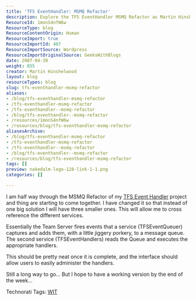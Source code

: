 ```yaml
---
title: 'TFS EventHandler: MSMQ Refactor'
description: Explore the TFS EventHandler MSMQ Refactor as Martin Hinshelwood shares insights on streamlining event handling with a modular approach. Stay tuned for updates!
ResourceId: 1monS4nfW6w
ResourceType: blog
ResourceContentOrigin: Human
ResourceImport: true
ResourceImportId: 407
ResourceImportSource: Wordpress
ResourceImportOriginalSource: GeeksWithBlogs
date: 2007-04-30
weight: 855
creator: Martin Hinshelwood
layout: blog
resourceTypes: blog
slug: tfs-eventhandler-msmq-refactor
aliases:
- /blog/tfs-eventhandler-msmq-refactor
- /tfs-eventhandler-msmq-refactor
- /tfs-eventhandler--msmq-refactor
- /blog/tfs-eventhandler--msmq-refactor
- /resources/1monS4nfW6w
- /resources/blog/tfs-eventhandler-msmq-refactor
aliasesArchive:
- /blog/tfs-eventhandler-msmq-refactor
- /tfs-eventhandler-msmq-refactor
- /tfs-eventhandler--msmq-refactor
- /blog/tfs-eventhandler--msmq-refactor
- /resources/blog/tfs-eventhandler-msmq-refactor
tags: []
preview: nakedalm-logo-128-link-1-1.png
categories: []

---
```

I am half way through the MSMQ Refactor of my [TFS Event Handler](http://www.codeplex.com/TFSEventHandler) project and thing are starting to come together. I have changed it so that instead of one big solution I will have three smaller ones. This will allow me to cross reference the different services.

Essentially the Team Server fires events that a service (TFSEventQueuer) captures and adds them, with a little jiggery porkery, to a message queue. The second service (TFSEventHandlers) reads the Queue and executes the appropriate handlers.

This should be pretty neat once it is complete, and the interface should allow users to easily administer the handlers.

Still a long way to go... But I hope to have a working version by the end of the week...

Technorati Tags: [WIT](http://technorati.com/tags/WIT)

